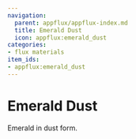 ```yaml
---
navigation:
  parent: appflux/appflux-index.md
  title: Emerald Dust
  icon: appflux:emerald_dust
categories:
- flux materials
item_ids:
- appflux:emerald_dust
---
```


# Emerald Dust

<Row>
<ItemImage id="appflux:emerald_dust" scale="4"></ItemImage>
</Row>

Emerald in dust form.
